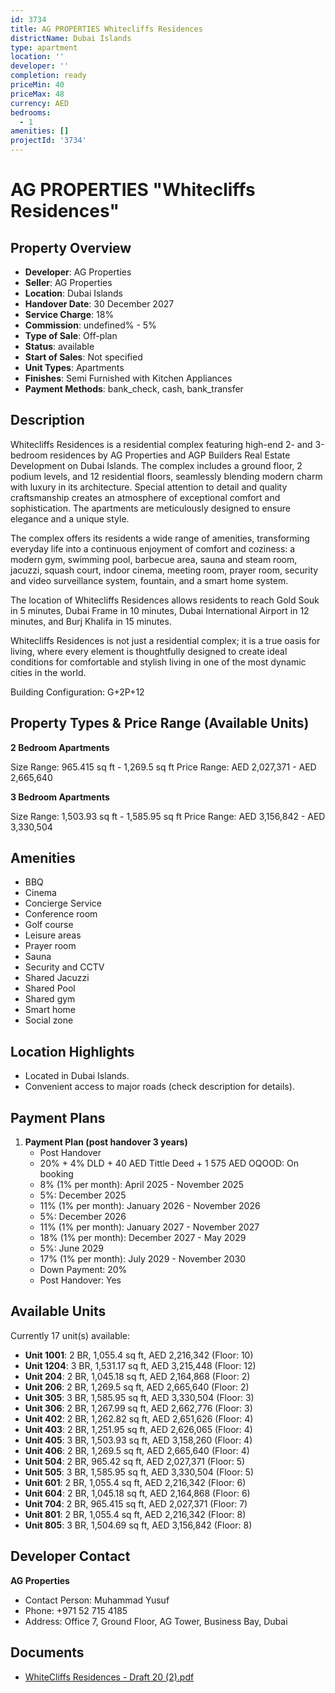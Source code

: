 ```yaml
---
id: 3734
title: AG PROPERTIES Whitecliffs Residences
districtName: Dubai Islands
type: apartment
location: ''
developer: ''
completion: ready
priceMin: 40
priceMax: 48
currency: AED
bedrooms:
  - 1
amenities: []
projectId: '3734'
---
```


# AG PROPERTIES "Whitecliffs Residences"

## Property Overview
- **Developer**: AG Properties
- **Seller**: AG Properties
- **Location**: Dubai Islands
- **Handover Date**: 30 December 2027
- **Service Charge**: 18%
- **Commission**: undefined% - 5%
- **Type of Sale**: Off-plan
- **Status**: available
- **Start of Sales**: Not specified
- **Unit Types**: Apartments
- **Finishes**: Semi Furnished with Kitchen Appliances
- **Payment Methods**: bank_check, cash, bank_transfer

## Description
Whitecliffs Residences is a residential complex featuring high-end 2- and 3-bedroom residences by AG Properties and AGP Builders Real Estate Development on Dubai Islands. The complex includes a ground floor, 2 podium levels, and 12 residential floors, seamlessly blending modern charm with luxury in its architecture. Special attention to detail and quality craftsmanship creates an atmosphere of exceptional comfort and sophistication. The apartments are meticulously designed to ensure elegance and a unique style.

The complex offers its residents a wide range of amenities, transforming everyday life into a continuous enjoyment of comfort and coziness: a modern gym, swimming pool, barbecue area, sauna and steam room, jacuzzi, squash court, indoor cinema, meeting room, prayer room, security and video surveillance system, fountain, and a smart home system.

The location of Whitecliffs Residences allows residents to reach Gold Souk in 5 minutes, Dubai Frame in 10 minutes, Dubai International Airport in 12 minutes, and Burj Khalifa in 15 minutes. 

Whitecliffs Residences is not just a residential complex; it is a true oasis for living, where every element is thoughtfully designed to create ideal conditions for comfortable and stylish living in one of the most dynamic cities in the world.

Building Configuration: G+2P+12

## Property Types & Price Range (Available Units)
**2 Bedroom Apartments**

Size Range: 965.415 sq ft - 1,269.5 sq ft
Price Range: AED 2,027,371 - AED 2,665,640

**3 Bedroom Apartments**

Size Range: 1,503.93 sq ft - 1,585.95 sq ft
Price Range: AED 3,156,842 - AED 3,330,504

## Amenities
- BBQ
- Cinema
- Concierge Service
- Conference room
- Golf course
- Leisure areas
- Prayer room
- Sauna
- Security and CCTV
- Shared Jacuzzi
- Shared Pool
- Shared gym
- Smart home
- Social zone

## Location Highlights
- Located in Dubai Islands.
- Convenient access to major roads (check description for details).

## Payment Plans
1. **Payment Plan (post handover 3 years)**
   - Post Handover
   - 20% + 4% DLD + 40 AED Tittle Deed + 1 575 AED OQOOD: On booking
   - 8% (1% per month): April 2025 - November 2025
   - 5%: December 2025
   - 11% (1% per month): January 2026 - November 2026
   - 5%: December 2026
   - 11% (1% per month): January 2027 - November 2027
   - 18% (1% per month): December 2027 - May 2029
   - 5%: June 2029
   - 17% (1% per month): July 2029 - November 2030
   - Down Payment: 20%
   - Post Handover: Yes

## Available Units
Currently 17 unit(s) available:
- **Unit 1001**: 2 BR, 1,055.4 sq ft, AED 2,216,342 (Floor: 10)
- **Unit 1204**: 3 BR, 1,531.17 sq ft, AED 3,215,448 (Floor: 12)
- **Unit 204**: 2 BR, 1,045.18 sq ft, AED 2,164,868 (Floor: 2)
- **Unit 206**: 2 BR, 1,269.5 sq ft, AED 2,665,640 (Floor: 2)
- **Unit 305**: 3 BR, 1,585.95 sq ft, AED 3,330,504 (Floor: 3)
- **Unit 306**: 2 BR, 1,267.99 sq ft, AED 2,662,776 (Floor: 3)
- **Unit 402**: 2 BR, 1,262.82 sq ft, AED 2,651,626 (Floor: 4)
- **Unit 403**: 2 BR, 1,251.95 sq ft, AED 2,626,065 (Floor: 4)
- **Unit 405**: 3 BR, 1,503.93 sq ft, AED 3,158,260 (Floor: 4)
- **Unit 406**: 2 BR, 1,269.5 sq ft, AED 2,665,640 (Floor: 4)
- **Unit 504**: 2 BR, 965.42 sq ft, AED 2,027,371 (Floor: 5)
- **Unit 505**: 3 BR, 1,585.95 sq ft, AED 3,330,504 (Floor: 5)
- **Unit 601**: 2 BR, 1,055.4 sq ft, AED 2,216,342 (Floor: 6)
- **Unit 604**: 2 BR, 1,045.18 sq ft, AED 2,164,868 (Floor: 6)
- **Unit 704**: 2 BR, 965.415 sq ft, AED 2,027,371 (Floor: 7)
- **Unit 801**: 2 BR, 1,055.4 sq ft, AED 2,216,342 (Floor: 8)
- **Unit 805**: 3 BR, 1,504.69 sq ft, AED 3,156,842 (Floor: 8)

## Developer Contact
**AG Properties**
- Contact Person: Muhammad Yusuf
- Phone: +971 52 715 4185
- Address: Office 7, Ground Floor, AG Tower, Business Bay, Dubai

## Documents
- [WhiteCliffs Residences - Draft 20 (2).pdf](https://cdn.geniemap.net/2024/12/06/dPejpwX1Ot7X04bBawUf5NB1mGhIpnayfjdcbu4Q.pdf)
